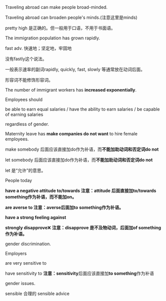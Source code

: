 Traveling abroad can make people broad-minded.

Traveling abroad can broaden people's minds.(注意这里是minds)



pretty high 是正确的。但一般用于口语，不用于书面语。



The immigration population has grown rapidly.

fast adv. 快速地；坚定地，牢固地 

没有fastly这个说法。

一般表示速率的副词rapidly, quickly, fast, slowly 等通常放在动词后面。



形容词不能修饰形容词。



The number of immigrant workers has **increased exponentially**. 



Employees should 

be able to earn equal salaries / have the ability to earn salaries / be capable of earning salaries

regardless of gender.



Maternity leave has **make companies do not want** to hire female employees.

make somebody 后面应该直接加do作为补语，而**不能加助动词和否定词do not**

let somebody 后面应该直接加do作为补语，而**不能加助动词和否定词do not** 

let 是“允许”的意思。



People today 

**have a negative attitude to/towards 注意：attitude 后面直接加to/towards something作为补语，而不能加on。**

**are averse to 注意：averse后面加to something作为补语。**

**have a strong feeling against**

**strongly disapprove**❌ **注意：disapprove 是不及物动词，后面加of something作为补语。**

gender discrimination.



Employers 

are very sensitive to 

have sensitivity to **注意：sensitivity**后面应该直接加**to something**作为补语

gender issues.

sensible 合理的 sensible advice
